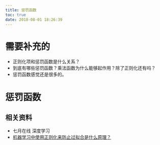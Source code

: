 ```yaml
---
title: 惩罚函数
toc: true
date: 2018-08-01 18:26:39
---
```

# 需要补充的

- 正则化项和惩罚函数是什么关系？
- 到底有哪些惩罚函数？乘法函数为什么能够起作用？除了正则化还有吗？
- 惩罚函数感觉还是很多的。


# 惩罚函数













## 相关资料

- 七月在线 深度学习
- [机器学习中使用正则化来防止过拟合是什么原理？](https://www.zhihu.com/question/20700829)
